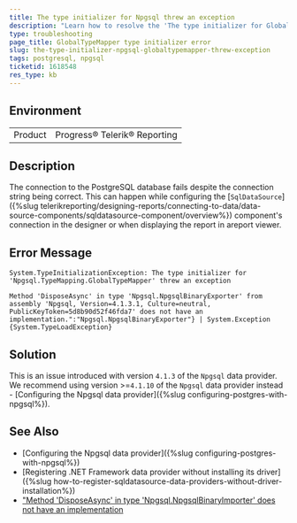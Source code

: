 ```yaml
---
title: The type initializer for Npgsql threw an exception
description: "Learn how to resolve the 'The type initializer for GlobalTypeMapper threw an exception' Npgsql error."
type: troubleshooting
page_title: GlobalTypeMapper type initializer error
slug: the-type-initializer-npgsql-globaltypemapper-threw-exception
tags: postgresql, npgsql
ticketid: 1618548
res_type: kb
---
```


## Environment

<table>
	<tbody>
		<tr>
			<td>Product</td>
			<td>Progress® Telerik® Reporting</td>
		</tr>
	</tbody>
</table>


## Description

The connection to the PostgreSQL database fails despite the connection string being correct. This can happen while configuring the [`SqlDataSource`]({%slug telerikreporting/designing-reports/connecting-to-data/data-source-components/sqldatasource-component/overview%}) component's connection in the designer or when displaying the report in areport viewer.

## Error Message

````
System.TypeInitializationException: The type initializer for 'Npgsql.TypeMapping.GlobalTypeMapper' threw an exception

Method 'DisposeAsync' in type 'Npgsql.NpgsqlBinaryExporter' from assembly 'Npgsql, Version=4.1.3.1, Culture=neutral, PublicKeyToken=5d8b90d52f46fda7' does not have an implementation.":"Npgsql.NpgsqlBinaryExporter"} | System.Exception {System.TypeLoadException}
````

## Solution

This is an issue introduced with version `4.1.3` of the `Npgsql` data provider. We recommend using version >=`4.1.10` of the `Npgsql` data provider instead - [Configuring the Npgsql data provider]({%slug configuring-postgres-with-npgsql%}).

## See Also

* [Configuring the Npgsql data provider]({%slug configuring-postgres-with-npgsql%})
* [Registering .NET Framework data provider without installing its driver]({%slug how-to-register-sqldatasource-data-providers-without-driver-installation%})
* ["Method 'DisposeAsync' in type 'Npgsql.NpgsqlBinaryImporter' does not have an implementation](https://github.com/npgsql/npgsql/issues/2923)
